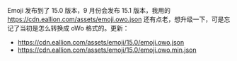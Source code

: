 Emoji 发布到了 15.0 版本，9 月份会发布 15.1 版本，我用的 https://cdn.eallion.com/assets/emoji.owo.json  还有点老，想升级一下，可是忘记了当初是怎么转换成 oWo 格式的。更新：<ul><li>https://cdn.eallion.com/assets/emoji/15.0/emoji.owo.json </li><li>https://cdn.eallion.com/assets/emoji/15.0/emoji.owo.min.json </li></ul>